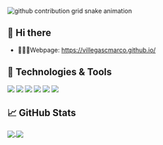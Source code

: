 ![github contribution grid snake animation](https://raw.githubusercontent.com/villegascmarco/villegascmarco/output/github-contribution-grid-snake.svg)

## 👋 Hi there

- 👩🏻‍💻Webpage: <a href="https://villegascmarco.github.io/" target="_blank">https://villegascmarco.github.io/</a>

## 🔧 Technologies & Tools
![](https://img.shields.io/badge/Editor-VS_Code-informational?style=flat&logo=visual-studio-code&logoColor=white&color=2bbc8a)
![](https://img.shields.io/badge/Code-Python-informational?style=flat&logo=python&logoColor=white&color=2bbc8a)
![](https://img.shields.io/badge/Code-JavaScript-informational?style=flat&logo=javascript&logoColor=white&color=2bbc8a)
![](https://img.shields.io/badge/Code-Java-informational?style=flat&logo=java&logoColor=white&color=2bbc8a)
![](https://img.shields.io/badge/Tools-MySQL-informational?style=flat&logo=mysql&logoColor=white&color=2bbc8a)
![](https://img.shields.io/badge/Tools-Docker-informational?style=flat&logo=docker&logoColor=white&color=2bbc8a)

## &#x1f4c8; GitHub Stats

<a href="https://github.com/villegascmarco/villegascmarco">
  <img align="center" src="https://github-readme-stats.vercel.app/api/top-langs/?username=villegascmarco&hide=html,php,tex&title_color=ffffff&text_color=c9cacc&icon_color=2bbc8a&bg_color=1d1f21&langs_count=3&exclude_repo=myspa-modelo,InterfazJavaFX,my-spa,myspa-login-android,conversor-monetario-android,EasyPCMovil,android-studio-projects,compra-venta-android" />
</a>
<a href="https://github.com/villegascmarco/villegascmarco">
  <img align="center" src="https://github-readme-stats.vercel.app/api?username=villegascmarco&show_icons=true&line_height=27&count_private=true&title_color=ffffff&text_color=c9cacc&icon_color=2bbc8a&bg_color=1d1f21" />
</a>

<!--
**villegascmarco/villegascmarco** is a ✨ _special_ ✨ repository because its `README.md` (this file) appears on your GitHub profile.

Here are some ideas to get you started:

- 🔭 I’m currently working on ...
- 🌱 I’m currently learning ...
- 👯 I’m looking to collaborate on ...
- 🤔 I’m looking for help with ...
- 💬 Ask me about ...
- 📫 How to reach me: ...
- 😄 Pronouns: ...
- ⚡ Fun fact: ...
-->
